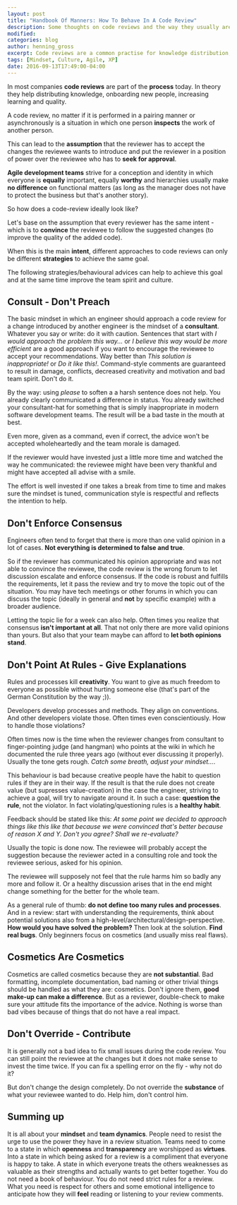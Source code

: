 ```yaml
---
layout: post
title: "Handbook Of Manners: How To Behave In A Code Review"
description: Some thoughts on code reviews and the way they usually are and they should be performed.
modified:
categories: blog
author: henning_gross
excerpt: Code reviews are a common practise for knowledge distribution, learning and increasing quality - but do we perform them in a way that actually creates value?
tags: [Mindset, Culture, Agile, XP]
date: 2016-09-13T17:49:00-04:00
---
```


In most companies __code reviews__ are part of the __process__ today. In theory they help distributing knowledge, onboarding new people, increasing learning and quality.


A code review, no matter if it is performed in a pairing manner or asynchronously is a situation in which one person __inspects__ the work of another person.


This can lead to the __assumption__ that the reviewer has to accept the changes the reviewee wants to introduce and put the reviewer in a position of power over the reviewee who has to __seek for approval__.


__Agile development teams__ strive for a conception and identity in which everyone is __equally__ important, equally __worthy__ and hierarchies usually make __no difference__ on functional matters (as long as the manager does not have to protect the business but that's another story).


So how does a code-review ideally look like?


Let's base on the assumption that every reviewer has the same intent - which is to __convince__ the reviewee to follow the suggested changes (to improve the quality of the added code).


When this is the main __intent__, different approaches to code reviews can only be different __strategies__ to achieve the same goal.


The following strategies/behavioural advices can help to achieve this goal and at the same time improve the team spirit and culture.


## Consult - Don't Preach

The basic mindset in which an engineer should approach a code review for a change introduced by another engineer is the mindset of a __consultant__. Whatever you say or write: do it with caution. Sentences that start with _I would approach the problem this way..._ or _I believe this way would be more efficient_ are a good approach if you want to encourage the reviewee to accept your recommendations. Way better than _This solution is inappropriate!_ or _Do it like this!_. Command-style comments are guaranteed to result in damage, conflicts, decreased creativity and motivation and bad team spirit. Don't do it.

By the way: using _please_ to soften a a harsh sentence does not help. You already clearly communicated a difference in status. You already switched your consultant-hat for something that is simply inappropriate in modern software development teams. The result will be a bad taste in the mouth at best.

Even more, given as a command, even if correct, the advice won't be accepted wholeheartedly and the team morale is damaged.


If the reviewer would have invested just a little more time and watched the way he communicated: the reviewee might have been very thankful and might have accepted all advise with a smile.


The effort is well invested if one takes a break from time to time and makes sure the mindset is tuned, communication style is respectful and reflects the intention to help.


## Don't Enforce Consensus

Engineers often tend to forget that there is more than one valid opinion in a lot of cases. __Not everything is determined to false and true__.

So if the reviewer has communicated his opinion appropriate and was not able to convince the reviewee, the code review is the wrong forum to let discussion escalate and enforce consensus. If the code is robust and fulfills the requirements, let it pass the review and try to move the topic out of the situation. You may have tech meetings or other forums in which you can discuss the topic (ideally in general and __not__ by specific example) with a broader audience.

Letting the topic lie for a week can also help. Often times you realize that consensus __isn't important at all__. That not only there are more valid opinions than yours. But also that your team maybe can afford to __let both opinions stand__.

## Don't Point At Rules - Give Explanations

Rules and processes kill __creativity__. You want to give as much freedom to everyone as possible without hurting someone else (that's part of the German Constitution by the way ;)).

Developers develop processes and methods. They align on conventions. And other developers violate those. Often times even conscientiously. How to handle those violations?

Often times now is the time when the reviewer changes from consultant to finger-pointing judge (and hangman) who points at the wiki in which he documented the rule three years ago (without ever discussing it properly). Usually the tone gets rough. _Catch some breath, adjust your mindset..._.

This behaviour is bad because creative people have the habit to question rules if they are in their way. If the result is that the rule does not create value (but supresses value-creation) in the case the engineer, striving to achieve a goal, will try to navigate around it. In such a case: __question the rule__, not the violator. In fact violating/questioning rules is a __healthy habit__.

Feedback should be stated like this: _At some point we decided to approach things like this like that because we were convinced that's better because of reason X and Y. Don't you agree? Shall we re-evaluate?_

Usually the topic is done now. The reviewee will probably accept the suggestion because the reviewer acted in a consulting role and took the reviewee serious, asked for his opinion.

The reviewee will supposely not feel that the rule harms him so badly any more and follow it. Or a healthy discussion arises that in the end might change something for the better for the whole team.

As a general rule of thumb: __do not define too many rules and processes__. And in a review: start with understanding the requirements, think about potential solutions also from a high-level/architectural/design-perspective. __How would you have solved the problem?__ Then look at the solution. __Find real bugs__. Only beginners focus on cosmetics (and usually miss real flaws).

## Cosmetics Are Cosmetics

Cosmetics are called cosmetics because they are __not substantial__. Bad formatting, incomplete documentation, bad naming or other trivial things should be handled as what they are: cosmetics. Don't ignore them, __good make-up can make a difference__. But as a reviewer, double-check to make sure your attitude fits the importance of the advice. Nothing is worse than bad vibes because of things that do not have a real impact.

## Don't Override - Contribute

It is generally not a bad idea to fix small issues during the code review. You can still point the reviewee at the changes but it does not make sense to invest the time twice. If you can fix a spelling error on the fly - why not do it?

But don't change the design completely. Do not override the __substance__ of what your reviewee wanted to do. Help him, don't control him.


## Summing up

It is all about your __mindset__ and __team dynamics__. People need to resist the urge to use the power they have in a review situation. Teams need to come to a state in which __openness__ and __transparency__ are worshipped as __virtues__. Into a state in which being asked for a review is a compliment that everyone is happy to take. A state in which everyone treats the others weaknesses as valuable as their strengths and actually wants to get better together. You do not need a book of behaviour. You do not need strict rules for a review. What you need is  respect for others and some emotional intelligence to anticipate how they will __feel__ reading or listening to your review comments.